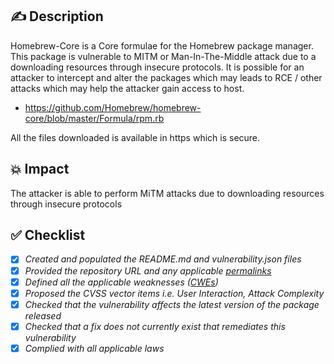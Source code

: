 ## ✍️ Description
Homebrew-Core is a Core formulae for the Homebrew package manager.
This package is vulnerable to MITM or Man-In-The-Middle attack due to a downloading resources through insecure protocols. It is possible for an attacker to intercept and alter the packages which may leads to RCE / other attacks which may help the attacker gain access to host.

* https://github.com/Homebrew/homebrew-core/blob/master/Formula/rpm.rb

All the files downloaded is available in https which is secure.
## 💥 Impact
The attacker is able to perform MiTM attacks due to downloading resources through insecure protocols
## ✅ Checklist
- [x] _Created and populated the README.md and vulnerability.json files_
- [x] _Provided the repository URL and any applicable [permalinks]([https://help.github.com/en/github/managing-files-in-a-repository/getting-permanent-links-to-files](https://help.github.com/en/github/managing-files-in-a-repository/getting-permanent-links-to-files))_
- [x] _Defined all the applicable weaknesses ([CWEs]([https://cwe.mitre.org/](https://cwe.mitre.org/)))_
- [x] _Proposed the CVSS vector items i.e. User Interaction, Attack Complexity_
- [x] _Checked that the vulnerability affects the latest version of the package released_
- [x] _Checked that a fix does not currently exist that remediates this vulnerability_
- [x] _Complied with all applicable laws_
